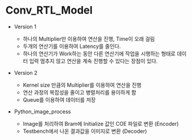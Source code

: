 # Conv_RTL_Model

- Version 1
  - 하나의 Multiplier만 이용하여 연산을 진행, Time이 오래 걸림
  - 두개의 연산기를 이용하여 Latency를 줄인다. 
  - 하나의 연산기가 Work하는 동안 다른 연산기에 작업을 시행하는 형태로 데이터 입력 멈추지 않고 연산을 계속 진행할 수 있다는 장점이 있다.



- Version 2
  - Kernel size 만큼의 Multiplier를 이용하여 연산을 진행
  - 연산 과정의 복잡성을 줄이고 병렬처리를 용이하게 함
  - Queue를 이용하여 데이터를 저장

- Python_image_process
  - Image를 처리하여 Bram에 Initialize 값인 COE 파일로 변환 (Encoder)
  - Testbench에서 나온 결과값을 이미지로 변환 (Decoder)